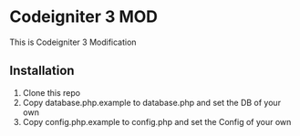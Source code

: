 # Codeigniter 3 MOD
This is Codeigniter 3 Modification

## Installation
1. Clone this repo
2. Copy database.php.example to database.php and set the DB of your own
3. Copy config.php.example to config.php and set the Config of your own
